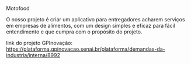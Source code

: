 Motofood

O nosso projeto é criar um aplicativo para entregadores acharem serviços em empresas de alimentos, com um design simples e eficaz para fácil entendimento e que cumpra com o propósito do projeto.

link do projeto GPInovação: https://plataforma.gpinovacao.senai.br/plataforma/demandas-da-industria/interna/8992
